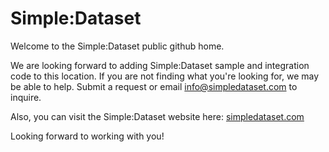 # Simple:Dataset

Welcome to the Simple:Dataset public github home. 

We are looking forward to adding Simple:Dataset sample and integration code to this location. If you are not finding what you're looking for, we may be able to help. Submit a request or email info@simpledataset.com to inquire. 

Also, you can visit the Simple:Dataset website here: [simpledataset.com](https://www.simpledataset.com)

Looking forward to working with you!
